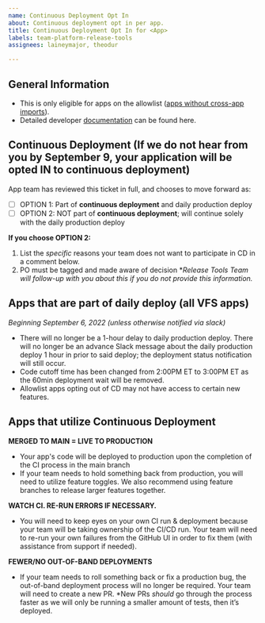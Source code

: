 ```yaml
---
name: Continuous Deployment Opt In
about: Continuous deployment opt in per app.
title: Continuous Deployment Opt In for <App>
labels: team-platform-release-tools
assignees: laineymajor, theodur

---
```


## General Information
- This is only eligible for apps on the allowlist ([apps without cross-app imports](https://department-of-veterans-affairs.github.io/veteran-facing-services-tools/frontend-support-dashboard/cross-app-import-report)).
- Detailed developer [documentation](https://depo-platform-documentation.scrollhelp.site/developer-docs/continuous-deployment) can be found here.

## Continuous Deployment (If we do not hear from you by September 9, your application will be opted IN to continuous deployment)
App team has reviewed this ticket in full, and chooses to move forward as:
- [ ] OPTION 1: Part of **continuous deployment** and daily production deploy
- [ ] OPTION 2: NOT part of **continuous deployment**; will continue solely with the daily production deploy

**If you choose OPTION 2:** 
1. List the _specific_ reasons your team does not want to participate in CD in a comment below. 
2. PO must be tagged and made aware of decision
*_Release Tools Team will follow-up with you about this if you do not provide this information._

## Apps that are part of daily deploy (all VFS apps)
_Beginning September 6, 2022 (unless otherwise notified via slack)_
- There will no longer be a 1-hour delay to daily production deploy. There will no longer be an advance Slack message about the daily production deploy 1 hour in prior to said deploy; the deployment status notification will still occur.
- Code cutoff time has been changed from 2:00PM ET to 3:00PM ET as the 60min deployment wait will be removed.
- Allowlist apps opting out of CD may not have access to certain new features.

## Apps that utilize Continuous Deployment
**MERGED TO MAIN = LIVE TO PRODUCTION**
- Your app's code will be deployed to production upon the completion of the CI process in the main branch
- If your team needs to hold something back from production, you will need to utilize feature toggles. We also recommend using feature branches to release larger features together.

**WATCH CI. RE-RUN ERRORS IF NECESSARY.**
- You will need to keep eyes on your own CI run & deployment because your team will be taking ownership of the CI/CD run. Your team will need to re-run your own failures from the GitHub UI in order to fix them (with assistance from support if needed).

**FEWER/NO OUT-OF-BAND DEPLOYMENTS**
- If your team needs to roll something back or fix a production bug, the out-of-band deployment process will no longer be required. Your team will need to create a new PR. *New PRs _should_ go through the process faster as we will only be running a smaller amount of tests, then it’s deployed.
